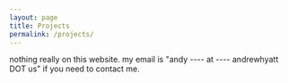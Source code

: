 ```yaml
---
layout: page
title: Projects
permalink: /projects/
---
```


nothing really on this website. my email is "andy ---- at ---- andrewhyatt DOT us" if you need to contact me.
